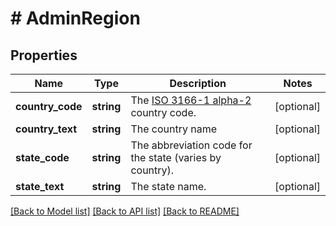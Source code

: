 # # AdminRegion

## Properties

Name | Type | Description | Notes
------------ | ------------- | ------------- | -------------
**country_code** | **string** | The [ISO 3166-1 alpha-2](https://en.wikipedia.org/wiki/ISO_3166-1_alpha-2) country code. | [optional]
**country_text** | **string** | The country name | [optional]
**state_code** | **string** | The abbreviation code for the state (varies by country). | [optional]
**state_text** | **string** | The state name. | [optional]

[[Back to Model list]](../../README.md#models) [[Back to API list]](../../README.md#endpoints) [[Back to README]](../../README.md)
